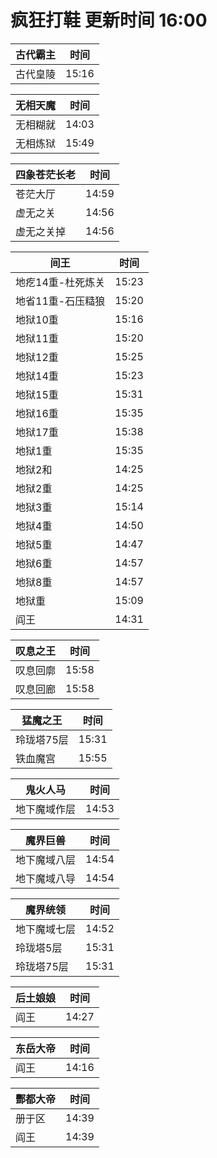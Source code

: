 # 疯狂打鞋 更新时间 16:00

| 古代霸主   | 时间    |
|--------|-------|
| 古代皇陵 | 15:16 |

| 无相天魔   | 时间    |
|--------|-------|
| 无相糊就 | 14:03 |
| 无相炼狱 | 15:49 |

| 四象苍茫长老   | 时间    |
|--------|-------|
| 苍茫大厅 | 14:59 |
| 虚无之关 | 14:56 |
| 虚无之关掉 | 14:56 |

| 间王   | 时间    |
|--------|-------|
| 地疙14重-杜死炼关 | 15:23 |
| 地省11重-石压糙狼 | 15:20 |
| 地狱10重 | 15:16 |
| 地狱11重 | 15:20 |
| 地狱12重 | 15:25 |
| 地狱14重 | 15:23 |
| 地狱15重 | 15:31 |
| 地狱16重 | 15:35 |
| 地狱17重 | 15:38 |
| 地狱1重 | 15:35 |
| 地狱2和 | 14:25 |
| 地狱2重 | 14:25 |
| 地狱3重 | 15:14 |
| 地狱4重 | 14:50 |
| 地狱5重 | 14:47 |
| 地狱6重 | 14:57 |
| 地狱8重 | 14:57 |
| 地狱重 | 15:09 |
| 阎王 | 14:31 |

| 叹息之王   | 时间    |
|--------|-------|
| 叹息回廓 | 15:58 |
| 叹息回廊 | 15:58 |

| 猛魔之王   | 时间    |
|--------|-------|
| 玲珑塔75层 | 15:31 |
| 铁血魔宫 | 15:55 |

| 鬼火人马   | 时间    |
|--------|-------|
| 地下魔域作层 | 14:53 |

| 魔界巨兽   | 时间    |
|--------|-------|
| 地下魔域八层 | 14:54 |
| 地下魔域八导 | 14:54 |

| 魔界统领   | 时间    |
|--------|-------|
| 地下魔域七层 | 14:52 |
| 玲珑塔5层 | 15:31 |
| 玲珑塔75层 | 15:31 |

| 后土娘娘   | 时间    |
|--------|-------|
| 阎王 | 14:27 |

| 东岳大帝   | 时间    |
|--------|-------|
| 阎王 | 14:16 |

| 酆都大帝   | 时间    |
|--------|-------|
| 册于区 | 14:39 |
| 阎王 | 14:39 |